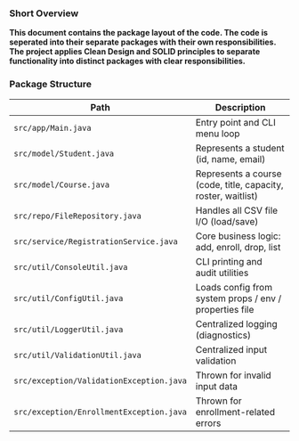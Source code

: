 ### Short Overview
**This document contains the package layout of the code. The code is seperated into their separate
packages with their own responsibilities. The project applies Clean Design and SOLID principles to 
separate functionality into distinct packages with clear responsibilities.**



### Package Structure
| Path                       | Description |
|----------------------------|--------------|
| `src/app/Main.java`        | Entry point and CLI menu loop |
| `src/model/Student.java`   | Represents a student (id, name, email) |
| `src/model/Course.java`    | Represents a course (code, title, capacity, roster, waitlist) |
| `src/repo/FileRepository.java` | Handles all CSV file I/O (load/save) |
| `src/service/RegistrationService.java` | Core business logic: add, enroll, drop, list |
| `src/util/ConsoleUtil.java` | CLI printing and audit utilities |
| `src/util/ConfigUtil.java` | Loads config from system props / env / properties file |
| `src/util/LoggerUtil.java` | Centralized logging (diagnostics) |
| `src/util/ValidationUtil.java` | Centralized input validation |
| `src/exception/ValidationException.java` | Thrown for invalid input data |
| `src/exception/EnrollmentException.java` | Thrown for enrollment-related errors |
